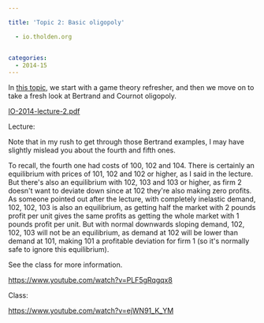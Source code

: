 ```yaml
---

title: 'Topic 2: Basic oligopoly'

  - io.tholden.org


categories:
  - 2014-15
---
```

In <a href="http://www.tholden.org/wp-content/uploads/2014/10/IO-2014-lecture-2.pdf">this topic</a>, we start with a game theory refresher, and then we move on to take a fresh look at Bertrand and Cournot oligopoly.

<div class="PDFcontainer">
<div class="PDFelement"><object data="http://www.tholden.org/wp-content/uploads/2014/10/IO-2014-lecture-2.pdf" type="application/pdf" width="100%" height="100%"><a href="http://www.tholden.org/wp-content/uploads/2014/10/IO-2014-lecture-2.pdf">IO-2014-lecture-2.pdf</a></object></div>
</div>

Lecture:

Note that in my rush to get through those Bertrand examples, I may have slightly mislead you about the fourth and fifth ones.

To recall, the fourth one had costs of 100, 102 and 104. There is certainly an equilibrium with prices of 101, 102 and 102 or higher, as I said in the lecture. But there's also an equilibrium with 102, 103 and 103 or higher, as firm 2 doesn't want to deviate down since at 102 they're also making zero profits. As someone pointed out after the lecture, with completely inelastic demand, 102, 102, 103 is also an equilibrium, as getting half the market with 2 pounds profit per unit gives the same profits as getting the whole market with 1 pounds profit per unit. But with normal downwards sloping demand, 102, 102, 103 will not be an equilibrium, as demand at 102 will be lower than demand at 101, making 101 a profitable deviation for firm 1 (so it's normally safe to ignore this equilibrium).

See the class for more information.

https://www.youtube.com/watch?v=PLF5gRqgqx8

Class:

https://www.youtube.com/watch?v=ejWN91_K_YM
